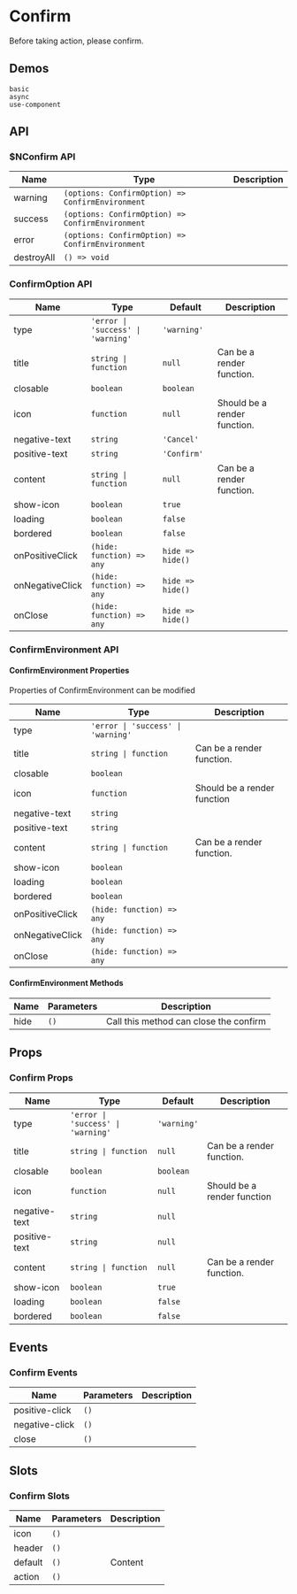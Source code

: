 # Confirm
Before taking action, please confirm.

## Demos
```demo
basic
async
use-component
```
## API
### $NConfirm API
|Name|Type|Description|
|-|-|-|
|warning|`(options: ConfirmOption) => ConfirmEnvironment`||
|success|`(options: ConfirmOption) => ConfirmEnvironment`||
|error|`(options: ConfirmOption) => ConfirmEnvironment`||
|destroyAll|`() => void`||

### ConfirmOption API
|Name|Type|Default|Description|
|-|-|-|-|
|type|`'error \| 'success' \| 'warning'`|`'warning'`||
|title|`string \| function`|`null`|Can be a render function.|
|closable|`boolean`|`boolean`||
|icon|`function`|`null`|Should be a render function.|
|negative-text|`string`|`'Cancel'`||
|positive-text|`string`|`'Confirm'`||
|content|`string \| function`|`null`|Can be a render function.|
|show-icon|`boolean`|`true`||
|loading|`boolean`|`false`||
|bordered|`boolean`|`false`||
|onPositiveClick|`(hide: function) => any`|`hide => hide()`||
|onNegativeClick|`(hide: function) => any`|`hide => hide()`|
|onClose|`(hide: function) => any`|`hide => hide()`||

### ConfirmEnvironment API
#### ConfirmEnvironment Properties
Properties of ConfirmEnvironment can be modified

|Name|Type|Description|
|-|-|-|
|type|`'error \| 'success' \| 'warning'`||
|title|`string \| function`|Can be a render function.|
|closable|`boolean`||
|icon|`function`|Should be a render function|
|negative-text|`string`||
|positive-text|`string`||
|content|`string \| function`|Can be a render function.|
|show-icon|`boolean`||
|loading|`boolean`||
|bordered|`boolean`||
|onPositiveClick|`(hide: function) => any`||
|onNegativeClick|`(hide: function) => any`||
|onClose|`(hide: function) => any`||

#### ConfirmEnvironment Methods
|Name|Parameters|Description|
|-|-|-|
|hide|`()`|Call this method can close the confirm|

## Props
### Confirm Props
|Name|Type|Default|Description|
|-|-|-|-|
|type|`'error \| 'success' \| 'warning'`|`'warning'`||
|title|`string \| function`|`null`|Can be a render function.|
|closable|`boolean`|`boolean`||
|icon|`function`|`null`|Should be a render function|
|negative-text|`string`|`null`||
|positive-text|`string`|`null`||
|content|`string \| function`|`null`|Can be a render function.|
|show-icon|`boolean`|`true`||
|loading|`boolean`|`false`||
|bordered|`boolean`|`false`||

## Events
### Confirm Events
|Name|Parameters|Description|
|-|-|-|
|positive-click|`()`||
|negative-click|`()`||
|close|`()`||

## Slots
### Confirm Slots
|Name|Parameters|Description|
|-|-|-|
|icon|`()`||
|header|`()`||
|default|`()`|Content|
|action|`()`||


